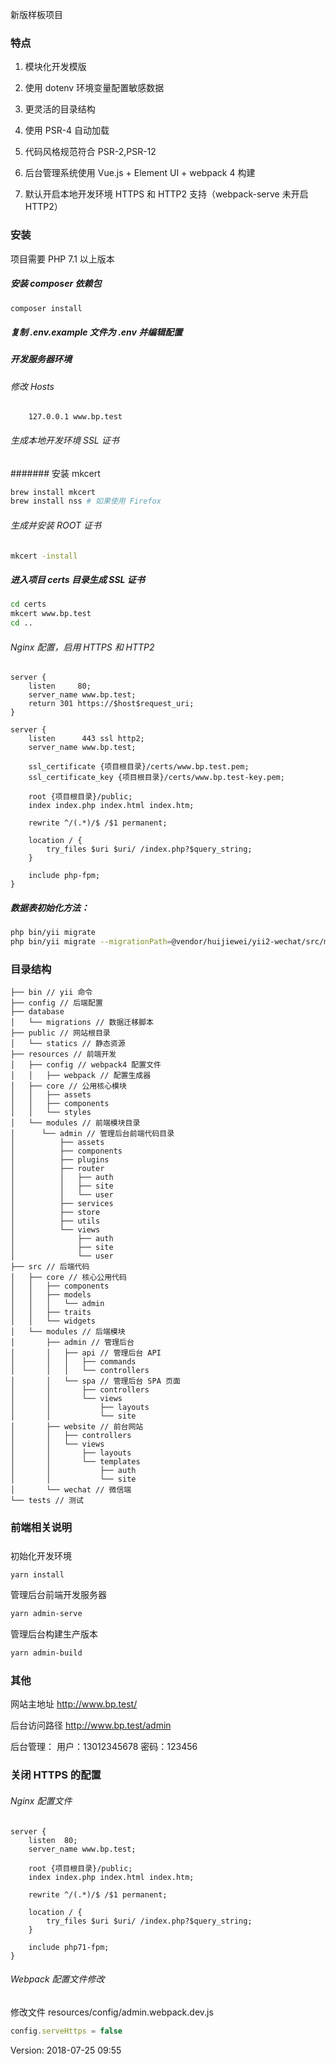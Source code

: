 新版样板项目

### 特点

1. 模块化开发模版

2. 使用 dotenv 环境变量配置敏感数据

3. 更灵活的目录结构

4. 使用 PSR-4 自动加载

5. 代码风格规范符合 PSR-2,PSR-12

6. 后台管理系统使用 Vue.js + Element UI + webpack 4 构建

7. 默认开启本地开发环境 HTTPS 和 HTTP2 支持（webpack-serve 未开启 HTTP2）

### 安装

项目需要 PHP 7.1 以上版本

##### 安装 composer 依赖包

```bash
composer install
```

##### 复制 .env.example 文件为 .env 并编辑配置

##### 开发服务器环境

###### 修改 Hosts 
```text
    127.0.0.1 www.bp.test
```

###### 生成本地开发环境 SSL 证书

####### 安装 mkcert
```bash
brew install mkcert
brew install nss # 如果使用 Firefox
```
###### 生成并安装 ROOT 证书
```bash
mkcert -install
```

##### 进入项目 certs 目录生成 SSL 证书
```bash
cd certs
mkcert www.bp.test
cd ..
```
      
###### Nginx 配置，启用 HTTPS 和 HTTP2
```text
server {
    listen     80;
    server_name www.bp.test;
    return 301 https://$host$request_uri;
}

server {
    listen      443 ssl http2;
    server_name www.bp.test;

    ssl_certificate {项目根目录}/certs/www.bp.test.pem;
    ssl_certificate_key {项目根目录}/certs/www.bp.test-key.pem;

    root {项目根目录}/public;
    index index.php index.html index.htm;

    rewrite ^/(.*)/$ /$1 permanent;

    location / {
        try_files $uri $uri/ /index.php?$query_string;
    }

    include php-fpm;
}
```

##### 数据表初始化方法：

```bash
php bin/yii migrate
php bin/yii migrate --migrationPath=@vendor/huijiewei/yii2-wechat/src/migrations
```

### 目录结构
```
├── bin // yii 命令
├── config // 后端配置
├── database 
│   └── migrations // 数据迁移脚本
├── public // 网站根目录
│   └── statics // 静态资源
├── resources // 前端开发
│   ├── config // webpack4 配置文件
│   │   ├── webpack // 配置生成器
│   ├── core // 公用核心模块
│   │   ├── assets
│   │   ├── components
│   │   └── styles
│   └── modules // 前端模块目录
│      └── admin // 管理后台前端代码目录
│          ├── assets
│          ├── components
│          ├── plugins
│          ├── router
│          │   ├── auth
│          │   ├── site
│          │   └── user
│          ├── services
│          ├── store
│          ├── utils
│          └── views
│              ├── auth
│              ├── site
│              └── user
├── src // 后端代码
│   ├── core // 核心公用代码
│   │   ├── components
│   │   ├── models
│   │   │   └── admin
│   │   ├── traits
│   │   └── widgets
│   └── modules // 后端模块
│       ├── admin // 管理后台
│       │   ├── api // 管理后台 API
│       │   │   ├── commands
│       │   │   └── controllers
│       │   └── spa // 管理后台 SPA 页面
│       │       ├── controllers
│       │       └── views
│       │           ├── layouts
│       │           └── site
│       ├── website // 前台网站
│       │   ├── controllers
│       │   └── views
│       │       ├── layouts
│       │       └── templates
│       │           ├── auth
│       │           └── site
│       └── wechat // 微信端
└── tests // 测试
```

### 前端相关说明
##### 
初始化开发环境
```bash
yarn install
```
管理后台前端开发服务器
```bash
yarn admin-serve
```
管理后台构建生产版本
```bash
yarn admin-build
```

### 其他

网站主地址
http://www.bp.test/

后台访问路径
http://www.bp.test/admin

后台管理：
用户：13012345678
密码：123456

### 关闭 HTTPS 的配置
###### Nginx 配置文件
```text
server {
    listen	80;
    server_name www.bp.test;

    root {项目根目录}/public;
    index index.php index.html index.htm;
    
    rewrite ^/(.*)/$ /$1 permanent;

    location / {
        try_files $uri $uri/ /index.php?$query_string;
    }

    include php71-fpm;
}
```
###### Webpack 配置文件修改
修改文件 resources/config/admin.webpack.dev.js
```js
config.serveHttps = false
```

Version: 2018-07-25 09:55
